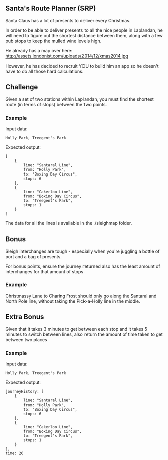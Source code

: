 Santa's Route Planner (SRP)
---------------------------

Santa Claus has a lot of presents to deliver every Christmas. 

In order to be able to deliver presents to all the nice people in Laplandan, he will need to figure out the shortest distance between them, along with a few pub stops to keep the mulled wine levels high.

He already has a map over here: http://assets.londonist.com/uploads/2014/12/xmas2014.jpg

However, he has decided to recruit YOU to build him an app so he doesn't have to do all those hard calculations.

## Challenge

Given a set of two stations within Laplandan, you must find the shortest route (in terms of stops) between the two points.

### Example

Input data:

````
Holly Park, Treegent's Park
````

Expected output:

````
[
    {
        line: "Santaral Line",
        from: "Holly Park",
        to: "Boxing Day Circus",
        stops: 6
    },
    {
        line: "Cakerloo Line",
        from: "Boxing Day Circus",
        to: "Treegent's Park",
        stops: 1 
    }
]
````

The data for all the lines is available in the ./sleighmap folder. 


## Bonus

Sleigh interchanges are tough - especially when you're juggling a bottle of port and a bag of presents.

For bonus points, ensure the journey returned also has the least amount of interchanges for that amount of stops

### Example

Christmassy Lane to Charing Frost should only go along the Santaral and North Pole line, without taking the Pick-a-Holly line in the middle.

## Extra Bonus

Given that it takes 3 minutes to get between each stop and it takes 5 minutes to switch between lines, also return the amount of time taken to get between two places

### Example

Input data:

````
Holly Park, Treegent's Park
````

Expected output:

````
journeyHistory: [
    {
        line: "Santaral Line",
        from: "Holly Park",
        to: "Boxing Day Circus",
        stops: 6
    },
    {
        line: "Cakerloo Line",
        from: "Boxing Day Circus",
        to: "Treegent's Park",
        stops: 1 
    }
],
time: 26
````